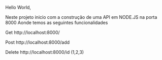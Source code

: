 Hello World,

Neste projeto inicio com a construção de uma API em NODE.JS na porta 8000
Aonde temos as seguintes funcionalidades

Get
http://localhost:8000/

Post
http://localhost:8000/add

Delete
http://localhost:8000/id (1,2,3)
